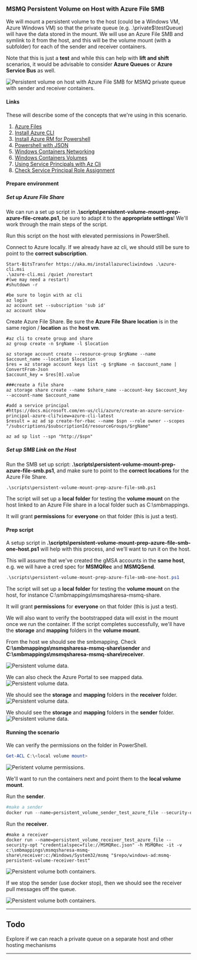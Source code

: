 ### MSMQ Persistent Volume on Host with Azure File SMB

We will mount a persistent volume to the host (could be a Windows VM, Azure Windows VM) so that the private queue (e.g. .\private$\testQueue) will have the data stored in the mount.  We will use an Azure File SMB and symlink to it from the host, and this will be the volume mount (with a subfolder) for each of the sender and receiver containers.

Note that this is just a **test** and while this can help with **lift and shift** scenarios, it would be advisable to consider **Azure Queues** or **Azure Service Bus** as well.

![Persistent volume on host with Azure File SMB for MSMQ private queue with  sender and receiver containers.](../../media/persistent-volume-azure-file/scenario.png 'Persistent Volume with Azure File SMB')

#### Links

These will describe some of the concepts that we're using in this scenario.

1. [Azure Files](https://docs.microsoft.com/en-us/azure/storage/files/storage-how-to-use-files-windows)
1. [Install Azure CLI](https://docs.microsoft.com/en-us/cli/azure/install-azure-cli-windows?view=azure-cli-latest)
1. [Install Azure RM for Powershell](https://docs.microsoft.com/en-us/powershell/azure/install-azurerm-ps?view=azurermps-6.5.0)
1. [Powershell with JSON](https://blogs.technet.microsoft.com/heyscriptingguy/2015/10/08/playing-with-json-and-powershell/)
1. [Windows Containers Networking](https://blogs.technet.microsoft.com/virtualization/2016/05/05/windows-container-networking/)
1. [Windows Containers Volumes](https://docs.microsoft.com/en-us/virtualization/windowscontainers/manage-containers/container-storage)
1. [Using Service Principals with Az Cli](https://docs.microsoft.com/en-us/cli/azure/create-an-azure-service-principal-azure-cli?view=azure-cli-latest)
1. [Check Service Principal Role Assignment](https://docs.microsoft.com/en-us/cli/azure/role/assignment?view=azure-cli-latest#az-role-assignment-create)

#### Prepare environment

##### Set up Azure File Share
We can run a set up script in **.\scripts\persistent-volume-mount-prep-azure-file-create.ps1**, be sure to adapt it to the **appropriate settings**!  We'll work through the main steps of the script.

Run this script on the host with elevated permissions in PowerShell.

Connect to Azure locally.  If we already have az cli, we should still be sure to point to the **correct subscription**.
```
Start-BitsTransfer https://aka.ms/installazurecliwindows .\azure-cli.msi
.\azure-cli.msi /quiet /norestart
#(we may need a restart)
#shutdown -r

#be sure to login with az cli
az login
az account set --subscription 'sub id'
az account show
```

Create Azure File Share.  Be sure the **Azure File Share location** is in the same region / **location** as the **host vm**.
```
#az cli to create group and share
az group create -n $rgName -l $location

az storage account create --resource-group $rgName --name $account_name --location $location
$res = az storage account keys list -g $rgName -n $account_name | ConvertFrom-Json
$account_key = $res[0].value

###create a file share
az storage share create --name $share_name --account-key $account_key --account-name $account_name

#add a service principal
#https://docs.microsoft.com/en-us/cli/azure/create-an-azure-service-principal-azure-cli?view=azure-cli-latest
$result = az ad sp create-for-rbac --name $spn --role owner --scopes "/subscriptions/$subscriptionId/resourceGroups/$rgName"

az ad sp list --spn "http://$spn"
```
##### Set up SMB Link on the *Host*

Run the SMB set up script:
**.\scripts\persistent-volume-mount-prep-azure-file-smb.ps1**, and make sure to point to the **correct locations** for the Azure File Share.
```
.\scripts\persistent-volume-mount-prep-azure-file-smb.ps1
```

The script will set up a **local folder** for testing the **volume mount** on the host linked to an Azure File share in a local folder such as C:\smbmappings.

It will grant **permissions** for **everyone** on that folder (this is just a test).

#### Prep script

A setup script in  **.\scripts\persistent-volume-mount-prep-azure-file-smb-one-host.ps1** will help with this process, and we'll want to run it on the host.  

This will assume that we've created the gMSA accounts in the **same host**, e.g. we will have a cred spec for **MSMQRec** and **MSMQSend**.
```powershell
.\scripts\persistent-volume-mount-prep-azure-file-smb-one-host.ps1
```

The script will set up a **local folder** for testing the **volume mount** on the host, for instance C:\smbmappings\msmqsharesa-msmq-share\.

It will grant **permissions** for **everyone** on that folder (this is just a test).

We will also want to verify the bootstrapped data will exist in the mount once we run the container.  If the script completes successfully, we'll have the **storage** and **mapping** folders in the **volume mount**.  

From the host we should see the smbmapping.
Check **C:\smbmappings\msmqsharesa-msmq-share\sender** and **C:\smbmappings\msmqsharesa-msmq-share\receiver**.

![Persistent volume data.](../../media/persistent-volume-azure-file/vm-smb-mapping.png 'Queue Data')

We can also check the Azure Portal to see mapped data.
![Persistent volume data.](../../media/persistent-volume-azure-file/azure-file-bootstrap.png 'Queue Data')

We should see the **storage** and **mapping** folders in the **receiver** folder.
![Persistent volume data.](../../media/persistent-volume-azure-file/azure-file-bootstrap-receiver.png 'Queue Data')

We should see the **storage** and **mapping** folders in the **sender** folder.
![Persistent volume data.](../../media/persistent-volume-azure-file/azure-file-bootstrap-sender.png 'Queue Data')


#### Running the scenario

We can verify the permissions on the folder in PowerShell.

```powershell
Get-ACL C:\<local volume mount>
```

![Peristent volume permissions.](../../media/persistent-volume/permissions.PNG 'Permissions')

We'll want to run the containers next and point them to the **local volume mount**.

Run the **sender**.

```powershell
#make a sender
docker run --name=persistent_volume_sender_test_azure_file --security-opt "credentialspec=file://MSMQSend.json" -h MSMQSend -d -v c:\smbmappings\msmqsharesa-msmq-share\sender:c:/Windows/System32/msmq -e QUEUE_NAME='MSMQRec\private$\testQueue' "$repo/windows-ad:msmq-persistent-volume-sender-test"
```

Run the **receiver**.
```
#make a receiver
docker run --name=persistent_volume_receiver_test_azure_file --security-opt "credentialspec=file://MSMQRec.json" -h MSMQRec -it -v c:\smbmappings\msmqsharesa-msmq-share\receiver:c:/Windows/System32/msmq "$repo/windows-ad:msmq-persistent-volume-receiver-test"
```

![Persistent volume both containers.](../../media/persistent-volume-azure-file/result.png 'Both Containers Detached')

If we stop the sender (use docker stop), then we should see the receiver pull messages off the queue.

![Persistent volume both containers.](../../media/persistent-volume-azure-file/result-stop-sender.png 'Stopped Sender')

***
## Todo
Explore if we can reach a private queue on a separate host and other hosting mechanisms
***
